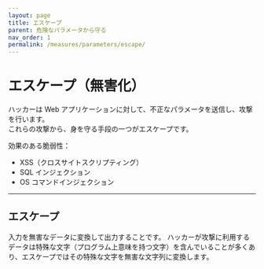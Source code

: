 ```yaml
---
layout: page
title: エスケープ
parent: 危険なパラメータから守る
nav_order: 1
permalink: /measures/parameters/escape/
---
```


# エスケープ（無害化）

ハッカーは Web アプリケーションに対して、不正なパラメータを送信し、攻撃を行います。  
これらの攻撃から、身を守る手段の一つがエスケープです。

効果のある脆弱性：

- XSS（クロスサイトスクリプティング）
- SQL インジェクション
- OS コマンドインジェクション

---

## エスケープ

入力を無害なデータに変換して出力することです。
ハッカーが攻撃に利用するデータは特殊な文字（プログラム上意味を持つ文字）を含んでいることが多くあり、エスケープではその特殊な文字を無害な文字列に変換します。

